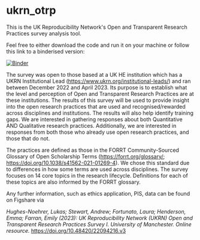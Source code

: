 # ukrn_otrp
This is the UK Reproducibility Network's Open and Transparent Research Practices survey analysis tool.

Feel free to either download the code and run it on your machine or follow this link to a binderised version:

[![Binder](https://mybinder.org/badge_logo.svg)](https://mybinder.org/v2/gh/LukasNoe/ukrn_otrp/HEAD)

The survey was open to those based at a UK HE institution which has a UKRN Institutional Lead (https://www.ukrn.org/institutional-leads/) and ran between December 2022 and April 2023. Its purpose is to establish what the level and perception of Open and Transparent Research Practices are at these institutions. The results of this survey will be used to provide insight into the open research practices that are used and recognised/rewarded across disciplines and institutions. The results will also help identify training gaps. We are interested in gathering responses about both Quantitative AND Qualitative research practices. Additionally, we are interested in responses from both those who already use open research practices, and those that do not.

The practices are defined as those in the FORRT Community-Sourced Glossary of Open Scholarship Terms (https://forrt.org/glossary/; https://doi.org/10.1038/s41562-021-01269-4). We chose this standard due to differences in how some terms are used across disciplines. 
The survey focuses on 14 core topics in the research lifecycle. Definitions for each of these topics are also informed by the FORRT glossary.

Any further information, such as ethics application, PIS, data can be found on Figshare via 

_Hughes-Noehrer, Lukas; Stewart, Andrew; Fortunato, Laura; Henderson, Emma; Farran, Emily (2023): UK Reproducibility Network (UKRN) Open and Transparent Research Practices Survey I. University of Manchester. Online resource._ https://doi.org/10.48420/22094216.v3

